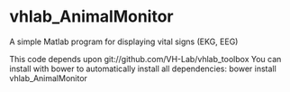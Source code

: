 # vhlab_AnimalMonitor
A simple Matlab program for displaying vital signs (EKG, EEG)

This code depends upon git://github.com/VH-Lab/vhlab_toolbox
You can install with bower to automatically install all dependencies:
    bower install vhlab_AnimalMonitor
